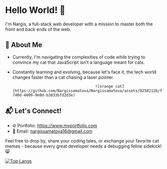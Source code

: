 # Hello World! 👋

I'm Nargis, a full-stack web developer with a mission to master both the front and back ends of the web.

## 🚀 About Me

  - Currently, I'm navigating the complexities of code while trying to convince my cat that JavaScript isn't a language meant for cats.
  - Constantly learning and evolving, because let's face it, the tech world changes faster than a cat chasing a laser pointer.
   
                                             ![orange cat](https://github.com/Nargissamatova/Nargissamatova/assets/82582126/f04bddcb-740d-4009-9e0d-b3033bfd2d3e)

## 📬 Let's Connect!
- 🌐 Portfolio: https://www.myportfolio.com
- 📧 Email: nargissamatova16@gmail.com

Feel free to drop by, share your coding tales, or exchange your favorite cat memes - because every great developer needs a debugging feline sidekick! 😸
  
[![Top Langs](https://github-readme-stats.vercel.app/api/top-langs/?username=Nargissamatova&layout=donut)](https://github.com/Nargissamatova/github-readme-stats)
